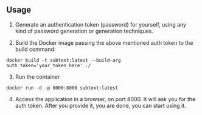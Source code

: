 ## Usage

1. Generate an authentication token (password) for yourself, using
any kind of password generation or generation techniques.

2. Build the Docker image passing the above mentioned auth token to
the build command:
```shell
docker build -t subtext:latest --build-arg auth_token='your_token_here' ./
```

3. Run the container
```shell
docker run -d -p 8000:8000 subtext:latest
```

4. Access the application in a browser, on port 8000. It will ask you for
the auth token. After you provide it, you are done, you can start using it.
